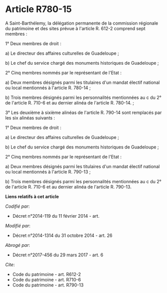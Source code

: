 # Article R780-15

A Saint-Barthélemy, la délégation permanente de la commission régionale du patrimoine et des sites prévue à l'article R.
612-2 comprend sept membres : 

1° Deux membres de droit : 

a) Le directeur des affaires culturelles de Guadeloupe ; 

b) Le chef du service chargé des monuments historiques de Guadeloupe ; 

2° Cinq membres nommés par le représentant de l'Etat : 

a) Deux membres désignés parmi les titulaires d'un mandat électif national ou local mentionnés à l'article R. 780-14 ; 

b) Trois membres désignés parmi les personnalités mentionnées au c du 2° de l'article R. 710-6 et au dernier alinéa de
l'article R. 780-14. ; 

3° Les deuxième à sixième alinéas de l'article R. 790-14 sont remplacés par les six alinéas suivants : 

1° Deux membres de droit : 

a) Le directeur des affaires culturelles de Guadeloupe ; 

b) Le chef du service chargé des monuments historiques de Guadeloupe ; 

2° Cinq membres nommés par le représentant de l'Etat : 

a) Deux membres désignés parmi les titulaires d'un mandat électif national ou local mentionnés à l'article R. 790-13 ; 

b) Trois membres désignés parmi les personnalités mentionnées au c du 2° de l'article R. 710-6 et au dernier alinéa de
l'article R. 790-13.

**Liens relatifs à cet article**

_Codifié par_:

  - Décret n°2014-119 du 11 février 2014 - art.

_Modifié par_:

  - Décret n°2014-1314 du 31 octobre 2014 - art. 26

_Abrogé par_:

  - Décret n°2017-456 du 29 mars 2017 - art. 6

_Cite_:

  - Code du patrimoine - art. R612-2
  - Code du patrimoine - art. R710-6
  - Code du patrimoine - art. R790-13
